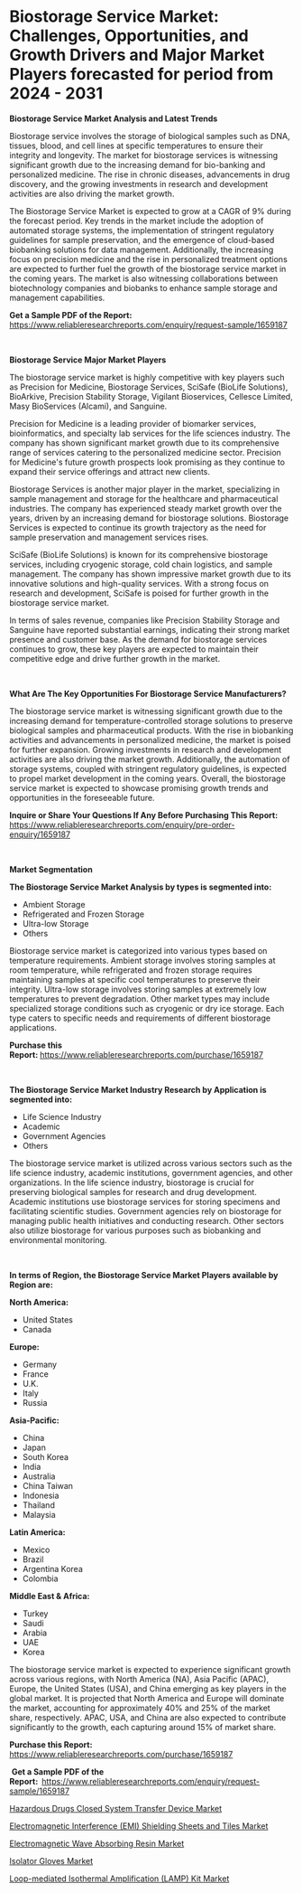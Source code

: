 <p><h1>Biostorage Service Market: Challenges, Opportunities, and Growth Drivers and Major Market Players forecasted for period from 2024 - 2031</h1></p><p><strong>Biostorage Service Market Analysis and Latest Trends</strong></p>
<p><p>Biostorage service involves the storage of biological samples such as DNA, tissues, blood, and cell lines at specific temperatures to ensure their integrity and longevity. The market for biostorage services is witnessing significant growth due to the increasing demand for bio-banking and personalized medicine. The rise in chronic diseases, advancements in drug discovery, and the growing investments in research and development activities are also driving the market growth.</p><p>The Biostorage Service Market is expected to grow at a CAGR of 9% during the forecast period. Key trends in the market include the adoption of automated storage systems, the implementation of stringent regulatory guidelines for sample preservation, and the emergence of cloud-based biobanking solutions for data management. Additionally, the increasing focus on precision medicine and the rise in personalized treatment options are expected to further fuel the growth of the biostorage service market in the coming years. The market is also witnessing collaborations between biotechnology companies and biobanks to enhance sample storage and management capabilities.</p></p>
<p><strong>Get a Sample PDF of the Report:&nbsp;</strong> <a href="https://www.reliableresearchreports.com/enquiry/request-sample/1659187">https://www.reliableresearchreports.com/enquiry/request-sample/1659187</a></p>
<p>&nbsp;</p>
<p><strong>Biostorage Service Major Market Players</strong></p>
<p><p>The biostorage service market is highly competitive with key players such as Precision for Medicine, Biostorage Services, SciSafe (BioLife Solutions), BioArkive, Precision Stability Storage, Vigilant Bioservices, Cellesce Limited, Masy BioServices (Alcami), and Sanguine. </p><p>Precision for Medicine is a leading provider of biomarker services, bioinformatics, and specialty lab services for the life sciences industry. The company has shown significant market growth due to its comprehensive range of services catering to the personalized medicine sector. Precision for Medicine's future growth prospects look promising as they continue to expand their service offerings and attract new clients.</p><p>Biostorage Services is another major player in the market, specializing in sample management and storage for the healthcare and pharmaceutical industries. The company has experienced steady market growth over the years, driven by an increasing demand for biostorage solutions. Biostorage Services is expected to continue its growth trajectory as the need for sample preservation and management services rises.</p><p>SciSafe (BioLife Solutions) is known for its comprehensive biostorage services, including cryogenic storage, cold chain logistics, and sample management. The company has shown impressive market growth due to its innovative solutions and high-quality services. With a strong focus on research and development, SciSafe is poised for further growth in the biostorage service market.</p><p>In terms of sales revenue, companies like Precision Stability Storage and Sanguine have reported substantial earnings, indicating their strong market presence and customer base. As the demand for biostorage services continues to grow, these key players are expected to maintain their competitive edge and drive further growth in the market.</p></p>
<p>&nbsp;</p>
<p><strong>What Are The Key Opportunities For Biostorage Service Manufacturers?</strong></p>
<p><p>The biostorage service market is witnessing significant growth due to the increasing demand for temperature-controlled storage solutions to preserve biological samples and pharmaceutical products. With the rise in biobanking activities and advancements in personalized medicine, the market is poised for further expansion. Growing investments in research and development activities are also driving the market growth. Additionally, the automation of storage systems, coupled with stringent regulatory guidelines, is expected to propel market development in the coming years. Overall, the biostorage service market is expected to showcase promising growth trends and opportunities in the foreseeable future.</p></p>
<p><strong>Inquire or Share Your Questions If Any Before Purchasing This Report:</strong> <a href="https://www.reliableresearchreports.com/enquiry/pre-order-enquiry/1659187">https://www.reliableresearchreports.com/enquiry/pre-order-enquiry/1659187</a></p>
<p>&nbsp;</p>
<p><strong>Market Segmentation</strong></p>
<p><strong>The Biostorage Service Market Analysis by types is segmented into:</strong></p>
<p><ul><li>Ambient Storage</li><li>Refrigerated and Frozen Storage</li><li>Ultra-low Storage</li><li>Others</li></ul></p>
<p><p>Biostorage service market is categorized into various types based on temperature requirements. Ambient storage involves storing samples at room temperature, while refrigerated and frozen storage requires maintaining samples at specific cool temperatures to preserve their integrity. Ultra-low storage involves storing samples at extremely low temperatures to prevent degradation. Other market types may include specialized storage conditions such as cryogenic or dry ice storage. Each type caters to specific needs and requirements of different biostorage applications.</p></p>
<p><strong>Purchase this Report:&nbsp;</strong><a href="https://www.reliableresearchreports.com/purchase/1659187">https://www.reliableresearchreports.com/purchase/1659187</a></p>
<p>&nbsp;</p>
<p><strong>The Biostorage Service Market Industry Research by Application is segmented into:</strong></p>
<p><ul><li>Life Science Industry</li><li>Academic</li><li>Government Agencies</li><li>Others</li></ul></p>
<p><p>The biostorage service market is utilized across various sectors such as the life science industry, academic institutions, government agencies, and other organizations. In the life science industry, biostorage is crucial for preserving biological samples for research and drug development. Academic institutions use biostorage services for storing specimens and facilitating scientific studies. Government agencies rely on biostorage for managing public health initiatives and conducting research. Other sectors also utilize biostorage for various purposes such as biobanking and environmental monitoring.</p></p>
<p>&nbsp;</p>
<p><strong>In terms of Region, the Biostorage Service Market Players available by Region are:</strong></p>
<p>
    <p> <strong> North America: </strong>
        <ul>
            <li>United States</li>
            <li>Canada</li>
        </ul>
        </p> 
    <p> <strong> Europe: </strong>
        <ul>
            <li>Germany</li>
            <li>France</li>
            <li>U.K.</li>
            <li>Italy</li>
            <li>Russia</li>
        </ul>
        </p> 
    <p> <strong> Asia-Pacific: </strong>
        <ul>
            <li>China</li>
            <li>Japan</li>
            <li>South Korea</li>
            <li>India</li>
            <li>Australia</li>
            <li>China Taiwan</li>
            <li>Indonesia</li>
            <li>Thailand</li>
            <li>Malaysia</li>
        </ul>
        </p> 
    <p> <strong> Latin America: </strong>
        <ul>
            <li>Mexico</li>
            <li>Brazil</li>
            <li>Argentina Korea</li>
            <li>Colombia</li>
        </ul>
        </p> 
    <p> <strong> Middle East & Africa: </strong>
        <ul>
            <li>Turkey</li>
            <li>Saudi</li>
            <li>Arabia</li>
            <li>UAE</li>
            <li>Korea</li>
        </ul>
    </p>
    </p>
<p><p>The biostorage service market is expected to experience significant growth across various regions, with North America (NA), Asia Pacific (APAC), Europe, the United States (USA), and China emerging as key players in the global market. It is projected that North America and Europe will dominate the market, accounting for approximately 40% and 25% of the market share, respectively. APAC, USA, and China are also expected to contribute significantly to the growth, each capturing around 15% of market share.</p></p>
<p><strong>Purchase this Report: </strong><a href="https://www.reliableresearchreports.com/purchase/1659187">https://www.reliableresearchreports.com/purchase/1659187</a></p>
<p>&nbsp;<strong>Get a Sample PDF of the Report:&nbsp;&nbsp;</strong><a href="https://www.reliableresearchreports.com/enquiry/request-sample/1659187">https://www.reliableresearchreports.com/enquiry/request-sample/1659187</a></p>
<p><strong></strong></p>
<p><p><a href="https://medium.com/@lisastevens48/hazardous-drugs-closed-system-transfer-device-market-report-reveals-the-latest-trends-and-growth-07209ab80b0b">Hazardous Drugs Closed System Transfer Device Market</a></p><p><a href="https://github.com/laholand/Market-Research-Report-List-2/blob/main/electromagnetic-interference-emi-shielding-sheets-and-tiles-market.md">Electromagnetic Interference (EMI) Shielding Sheets and Tiles Market</a></p><p><a href="https://github.com/PeterParrish5/Market-Research-Report-List-3/blob/main/electromagnetic-wave-absorbing-resin-market.md">Electromagnetic Wave Absorbing Resin Market</a></p><p><a href="https://medium.com/@lisastevens48/isolator-gloves-market-trends-and-market-analysis-forecasted-for-period-2024-2031-ca034a9d2ca1">Isolator Gloves Market</a></p><p><a href="https://medium.com/@lisastevens48/analyzing-loop-mediated-isothermal-amplification-lamp-kit-market-global-industry-perspective-and-4271fefe1346">Loop-mediated Isothermal Amplification (LAMP) Kit Market</a></p></p>